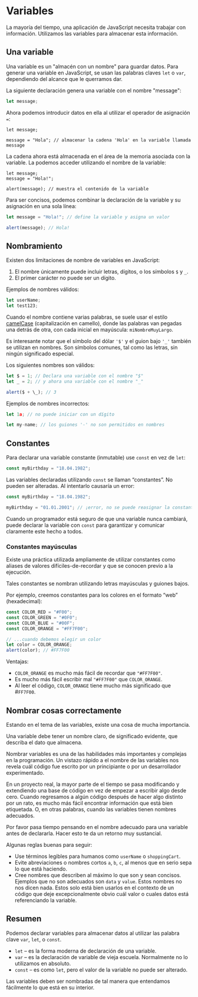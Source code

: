 # Variables

La mayoría del tiempo, una aplicación de JavaScript necesita trabajar con información. Utilizamos las variables para almacenar esta información.

## Una variable

Una variable es un "almacén con un nombre" para guardar datos. Para generar una variable en JavaScript, se usan las palabras claves `let` o `var`, dependiendo del alcance que le querramos dar.

La siguiente declaración genera una variable con el nombre "message":

```js
let message;
```

Ahora podemos introducir datos en ella al utilizar el operador de asignación `=`:

```js{3}
let message;

message = "Hola"; // almacenar la cadena 'Hola' en la variable llamada message
```

La cadena ahora está almacenada en el área de la memoria asociada con la variable. La podemos acceder utilizando el nombre de la variable:

```js{4}
let message;
message = "Hola!";

alert(message); // muestra el contenido de la variable
```

Para ser concisos, podemos combinar la declaración de la variable y su asignación en una sola línea:

```js
let message = "Hola!"; // define la variable y asigna un valor

alert(message); // Hola!
```

## Nombramiento

Existen dos limitaciones de nombre de variables en JavaScript:

1. El nombre únicamente puede incluir letras, dígitos, o los símbolos `$` y `_`.
2. El primer carácter no puede ser un dígito.

Ejemplos de nombres válidos:

```js
let userName;
let test123;
```

Cuando el nombre contiene varias palabras, se suele usar el estilo [camelCase](https://es.wikipedia.org/wiki/Camel_case) (capitalización en camello), donde las palabras van pegadas una detrás de otra, con cada inicial en mayúscula: `miNombreMuyLargo`.

Es interesante notar que el símbolo del dólar `'$'` y el guion bajo `'_'` también se utilizan en nombres. Son símbolos comunes, tal como las letras, sin ningún significado especial.

Los siguientes nombres son válidos:

```js
let $ = 1; // Declara una variable con el nombre "$"
let _ = 2; // y ahora una variable con el nombre "_"

alert($ + \_); // 3
```

Ejemplos de nombres incorrectos:

```js
let 1a; // no puede iniciar con un dígito

let my-name; // los guiones '-' no son permitidos en nombres
```

## Constantes

Para declarar una variable constante (inmutable) use `const` en vez de `let`:

```js
const myBirthday = "18.04.1982";
```

Las variables declaradas utilizando `const` se llaman “constantes”. No pueden ser alteradas. Al intentarlo causaría un error:

```js
const myBirthday = "18.04.1982";

myBirthday = "01.01.2001"; // ¡error, no se puede reasignar la constante!
```

Cuando un programador está seguro de que una variable nunca cambiará, puede declarar la variable con `const` para garantizar y comunicar claramente este hecho a todos.

### Constantes mayúsculas

Existe una práctica utilizada ampliamente de utilizar constantes como aliases de valores difíciles-de-recordar y que se conocen previo a la ejecución.

Tales constantes se nombran utilizando letras mayúsculas y guiones bajos.

Por ejemplo, creemos constantes para los colores en el formato “web” (hexadecimal):

```js
const COLOR_RED = "#F00";
const COLOR_GREEN = "#0F0";
const COLOR_BLUE = "#00F";
const COLOR_ORANGE = "#FF7F00";

// ...cuando debemos elegir un color
let color = COLOR_ORANGE;
alert(color); // #FF7F00
```

Ventajas:

- `COLOR_ORANGE` es mucho más fácil de recordar que `"#FF7F00"`.
- Es mucho más fácil escribir mal `"#FF7F00"` que `COLOR_ORANGE`.
- Al leer el código, `COLOR_ORANGE` tiene mucho más significado que #`FF7F00`.

## Nombrar cosas correctamente

Estando en el tema de las variables, existe una cosa de mucha importancia.

Una variable debe tener un nombre claro, de significado evidente, que describa el dato que almacena.

Nombrar variables es una de las habilidades más importantes y complejas en la programación. Un vistazo rápido a el nombre de las variables nos revela cuál código fue escrito por un principiante o por un desarrollador experimentado.

En un proyecto real, la mayor parte de el tiempo se pasa modificando y extendiendo una base de código en vez de empezar a escribir algo desde cero. Cuando regresamos a algún código después de hacer algo distinto por un rato, es mucho más fácil encontrar información que está bien etiquetada. O, en otras palabras, cuando las variables tienen nombres adecuados.

Por favor pasa tiempo pensando en el nombre adecuado para una variable antes de declararla. Hacer esto te da un retorno muy sustancial.

Algunas reglas buenas para seguir:

- Use términos legibles para humanos como `userName` o `shoppingCart`.
- Evite abreviaciones o nombres cortos `a`, `b`, `c`, al menos que en serio sepa lo que está haciendo.
- Cree nombres que describen al máximo lo que son y sean concisos. Ejemplos que no son adecuados son `data` y `value`. Estos nombres no nos dicen nada. Estos solo está bien usarlos en el contexto de un código que deje excepcionalmente obvio cuál valor o cuales datos está referenciando la variable.

## Resumen

Podemos declarar variables para almacenar datos al utilizar las palabra clave `var`, `let`, o `const`.

- `let` – es la forma moderna de declaración de una variable.
- `var` – es la declaración de variable de vieja escuela. Normalmente no lo utilizamos en absoluto.
- `const` – es como `let`, pero el valor de la variable no puede ser alterado.

Las variables deben ser nombradas de tal manera que entendamos fácilmente lo que está en su interior.
